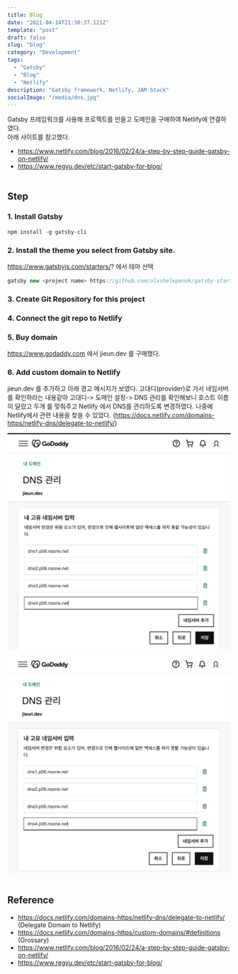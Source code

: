 ```yaml
---
title: Blog
date: "2021-04-14T21:30:37.121Z"
template: "post"
draft: false
slug: "blog"
category: "Development"
tags:
  - "Gatsby"
  - "Blog"
  - "Netlify"
description: "Gatsby framework, Netlify, JAM Stack"
socialImage: "/media/dns.jpg"
---
```


Gatsby 프레임워크를 사용해 프로젝트를 만들고 도메인을 구매하여 Netlify에 연결하였다.<br />
아래 사이트를 참고했다.

- https://www.netlify.com/blog/2016/02/24/a-step-by-step-guide-gatsby-on-netlify/
- https://www.regyu.dev/etc/start-gatsby-for-blog/
  <br />
  <br />

## **Step**

### 1. Install Gatsby

```javascript
npm install -g gatsby-cli
```

### 2. Install the theme you select from Gatsby site.

https://www.gatsbyjs.com/starters/? 에서 테마 선택

```javascript
gatsby new <project name> https://github.com/alxshelepenok/gatsby-starter-lumen

```

### 3. Create Git Repository for this project

### 4. Connect the git repo to Netlify

### 5. Buy domain

https://www.godaddy.com 에서 jieun.dev 를 구매했다.

### 6. Add custom domain to Netlify

jieun.dev 를 추가하고 아래 경고 메시지가 보였다.
고대디(provider)로 가서 네임서버를 확인하라는 내용같아 고대디-> 도메인 설정-> DNS 관리를 확인해보니 호스트 이름이 달랐고 두개 를 맞춰주고 Netlify 에서 DNS를 관리하도록 변경하였다.
나중에 Netlify에서 관련 내용을 찾을 수 있었다. (https://docs.netlify.com/domains-https/netlify-dns/delegate-to-netlify/)

![warning](/media/dns_2.jpg)

![domain](/media/dns.jpg)
<br />
<br />

## **Reference**

- https://docs.netlify.com/domains-https/netlify-dns/delegate-to-netlify/ (Delegate Domain to Netlify)
- https://docs.netlify.com/domains-https/custom-domains/#definitions (Grossary)
- https://www.netlify.com/blog/2016/02/24/a-step-by-step-guide-gatsby-on-netlify/
- https://www.regyu.dev/etc/start-gatsby-for-blog/
